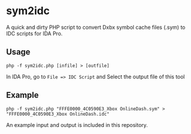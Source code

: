 # sym2idc

A quick and dirty PHP script to convert Dxbx symbol cache files (.sym) to IDC scripts for IDA Pro.

## Usage
`php -f sym2idc.php [infile] > [outfile]`

In IDA Pro, go to `File => IDC Script` and Select the output file of this tool
 
## Example
 `php -f sym2idc.php "FFFE0000_4C0590E3_Xbox OnlineDash.sym" > "FFFE0000_4C0590E3_Xbox OnlineDash.idc"`
 
 An example input and output is included in this repository. 

